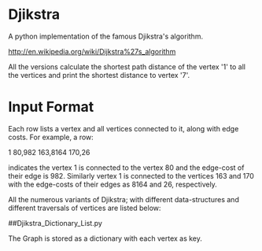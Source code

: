 Djikstra
========

A python implementation of the famous Djikstra's algorithm.

http://en.wikipedia.org/wiki/Dijkstra%27s_algorithm

All the versions calculate the shortest path distance of the vertex '1' to all the vertices and print the shortest distance to vertex '7'.

Input Format
========

Each row lists a vertex and all vertices connected to it, along with edge costs.
For example, a row: 

1	80,982	163,8164	170,26

indicates the vertex 1 is connected to the vertex 80 and the edge-cost of their edge is 982.
Similarly vertex 1 is connected to the vertices 163 and 170 with the edge-costs of their edges as 8164 and 26, respectively.

All the numerous variants of Djikstra; with different data-structures and different traversals of vertices are listed below:

##Djikstra_Dictionary_List.py

The Graph is stored as a dictionary with each vertex as key. 

